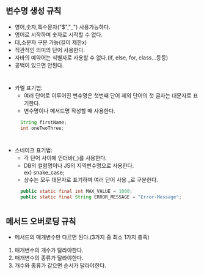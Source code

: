 ## 변수명 생성 규칙
- 영어,숫자,특수문자("$","_") 사용가능하다.  
- 영어로 시작하며 숫자로 시작할 수 없다.  
- 대,소문자 구분 가능(길이 제한x)  
- 직관적인 의미의 단어 사용한다.  
- 자바의 예약어는 식별자로 사용할 수 없다.(if, else, for, class...등등)  
- 공백이 있으면 안된다.  
#
- 카멜 표기법:
  - 여러 단어로 이루어진 변수명은 첫번째 단어 제외 단어의 첫 글자는 대문자로 표기한다.
  - 변수명이나 메서드명 작성할 때 사용한다.
  ```java  
    String firstName;
    int oneTwoThree;
  ```
#
- 스네이크 표기법:
  - 각 단어 사이에 언더바(_)를 사용한다.
  - DB의 컬럼명이나 JS의 지역변수명으로 사용한다.  
    ex) snake_case;
  - 상수는 모두 대문자로 표기하며 여러 단어 사용 _로 구분한다.
  ```java
    public static final int MAX_VALUE = 1000;
    public static final String ERROR_MESSAGE = "Error-Message";
  ```
#
## 메서드 오버로딩 규칙
- 메서드의 매개변수만 다르면 된다.(3가지 중 최소 1가지 충족)
1. 매개변수의 개수가 달라야한다.
2. 매개변수의 종류가 달라야한다.
3. 개수와 종류가 같으면 순서가 달라야한다.
#
